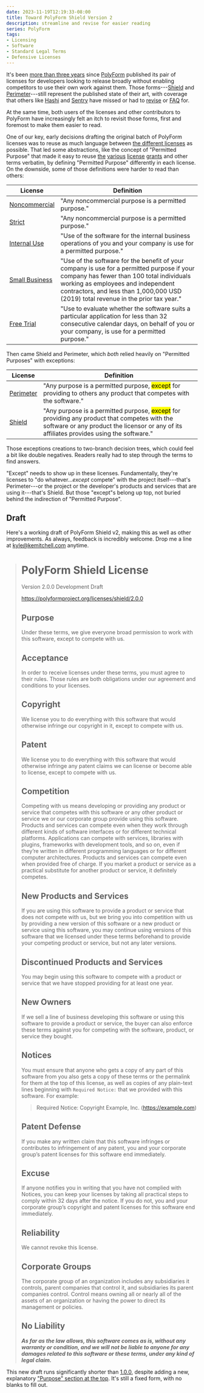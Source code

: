 ```yaml
---
date: 2023-11-19T12:19:33-08:00
title: Toward PolyForm Shield Version 2
description: streamline and revise for easier reading
series: PolyForm
tags:
- Licensing
- Software
- Standard Legal Terms
- Defensive Licenses
---
```


It's been [more than three years](/2020/05/14/PolyForm-Defensive-Perimenter) since [PolyForm](https://polyformproject.org) published its pair of licenses for developers looking to release broadly without enabling competitors to use their own work against them.  Those forms---[Shield](https://polyformproject.org/licenses/shield/1.0.0/) and [Perimeter](https://polyformproject.org/licenses/perimeter/1.0.0/)---still represent the published state of their art, with coverage that others like [Hashi](https://writing.kemitchell.com/2023/08/18/HashiCorp-BSL) and [Sentry](https://fsl.software/) have missed or had to [revise](https://www.hashicorp.com/bsl#why-we-made-this-update) or [FAQ](https://www.hashicorp.com/license-faq) for.

At the same time, both users of the licenses and other contributors to PolyForm have increasingly felt an itch to revisit those forms, first and foremost to make them easier to read.

One of our key, early decisions drafting the original batch of PolyForm licenses was to reuse as much language between [the different licenses](https://polyformproject.org/licenses/) as possible.  That led some abstractions, like the concept of "Permitted Purpose" that made it easy to reuse [the](https://polyformproject.org/licenses/noncommercial/1.0.0#copyright-license) [various](https://polyformproject.org/licenses/noncommercial/1.0.0#patent-license) [license](https://polyformproject.org/licenses/noncommercial/1.0.0#distribution-license) [grants](https://polyformproject.org/licenses/noncommercial/1.0.0#changes-and-new-works-license) and other terms verbatim, by defining "Permitted Purpose" differently in each license.  On the downside, some of those definitions were harder to read than others:

| License | Definition |
|-|-|
| [Noncommercial](https://polyformproject.org/licenses/noncommercial/1.0.0#noncommercial-purposes) | "Any noncommercial purpose is a permitted purpose." |
| [Strict](https://polyformproject.org/licenses/strict/1.0.0#noncommercial-purposes) | "Any noncommercial purpose is a permitted purpose." |
| [Internal Use](https://polyformproject.org/licenses/internal-use/1.0.0#internal-business-use) | "Use of the software for the internal business operations of you and your company is use for a permitted purpose." |
| [Small Business](https://polyformproject.org/licenses/small-business/1.0.0#small-business) | "Use of the software for the benefit of your company is use for a permitted purpose if your company has fewer than 100 total individuals working as employees and independent contractors, and less than 1,000,000 USD (2019) total revenue in the prior tax year." |
| [Free Trial](https://polyformproject.org/licenses/free-trial/1.0.0#free-trial) | "Use to evaluate whether the software suits a particular application for less than 32 consecutive calendar days, on behalf of you or your company, is use for a permitted purpose." |

Then came Shield and Perimeter, which _both_ relied heavily on "Permitted Purposes" with exceptions:

| License | Definition |
|-|-|
| [Perimeter](https://polyformproject.org/licenses/perimeter/1.0.0#noncompete) | "Any purpose is a permitted purpose, <mark>except</mark> for providing to others any product that competes with the software." |
| [Shield](https://polyformproject.org/licenses/shield/1.0.0#noncompete) | "Any purpose is a permitted purpose, <mark>except</mark> for providing any product that competes with the software or any product the licensor or any of its affiliates provides using the software." |

Those exceptions creations to two-branch decision trees, which could feel a bit like double negatives.  Readers really had to step through the terms to find answers.

"Except" needs to show up in these licenses.  Fundamentally, they're licenses to "do whatever..._except_ compete" with the project itself---that's Perimeter---or the project or the developer's products and services that are using it---that's Shield.  But those "except"s belong up top, not buried behind the indirection of "Permitted Purpose".

## Draft

Here's a working draft of PolyForm Shield v2, making this as well as other improvements.  As always, feedback is incredibly welcome.  Drop me a line at [kyle@kemitchell.com](mailto:kyle@kemitchell.com) anytime.

> # PolyForm Shield License
>
> Version 2.0.0 Development Draft
>
> <https://polyformproject.org/licenses/shield/2.0.0>
>
> ## Purpose
>
> Under these terms, we give everyone broad permission to work with this software, except to compete with us.
>
> ## Acceptance
>
> In order to receive licenses under these terms, you must agree to their rules. Those rules are both obligations under our agreement and conditions to your licenses.
>
> ## Copyright
>
> We license you to do everything with this software that would otherwise infringe our copyright in it, except to compete with us.
>
> ## Patent
>
> We license you to do everything with this software that would otherwise infringe any patent claims we can license or become able to license, except to compete with us.
>
> ## Competition
>
> Competing with us means developing or providing any product or service that competes with this software or any other product or service we or our corporate group provide using this software. Products and services can compete even when they work through different kinds of software interfaces or for different technical platforms. Applications can compete with services, libraries with plugins, frameworks with development tools, and so on, even if they’re written in different programming languages or for different computer architectures. Products and services can compete even when provided free of charge. If you market a product or service as a practical substitute for another product or service, it definitely competes.
>
> ## New Products and Services
>
> If you are using this software to provide a product or service that does not compete with us, but we bring you into competition with us by providing a new version of this software or a new product or service using this software, you may continue using versions of this software that we licensed under these terms beforehand to provide your competing product or service, but not any later versions.
>
> ## Discontinued Products and Services
>
> You may begin using this software to compete with a product or service that we have stopped providing for at least one year.
>
> ## New Owners
>
> If we sell a line of business developing this software or using this software to provide a product or service, the buyer can also enforce these terms against you for competing with the software, product, or service they bought.
>
> ## Notices
>
> You must ensure that anyone who gets a copy of any part of this software from you also gets a copy of these terms or the permalink for them at the top of this license, as well as copies of any plain-text lines beginning with `Required Notice:` that we provided with this software. For example:
>
> > Required Notice: Copyright Example, Inc. (https://example.com)
>
> ## Patent Defense
>
> If you make any written claim that this software infringes or contributes to infringement of any patent, you and your corporate group’s patent licenses for this software end immediately.
>
> ## Excuse
>
> If anyone notifies you in writing that you have not complied with Notices, you can keep your licenses by taking all practical steps to comply within 32 days after the notice. If you do not, you and your corporate group’s copyright and patent licenses for this software end immediately.
>
> ## Reliability
>
> We cannot revoke this license.
>
> ## Corporate Groups
>
> The corporate group of an organization includes any subsidiaries it controls, parent companies that control it, and subsidiaries its parent companies control. Control means owning all or nearly all of the assets of an organization or having the power to direct its management or policies.
>
> ## No Liability
>
> ***As far as the law allows, this software comes as is, without any warranty or condition, and we will not be liable to anyone for any damages related to this software or these terms, under any kind of legal claim.***

This new draft runs significantly shorter than [1.0.0](https://polyformproject.org/licenses/shield/1.0.0), despite adding a new, explanatory ["Purpose" section at the top](#purpose).  It's still a fixed form, with no blanks to fill out.
